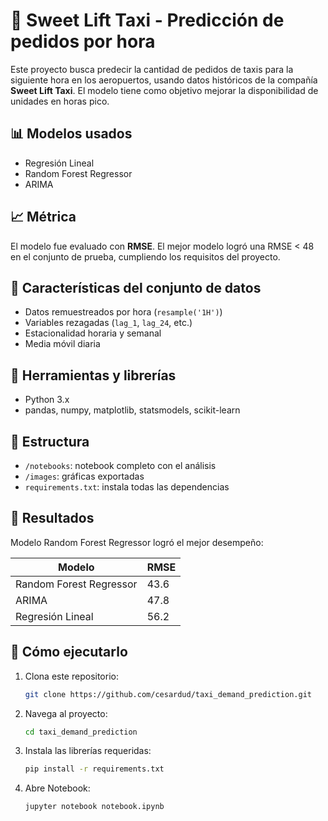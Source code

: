 # 🚕 Sweet Lift Taxi - Predicción de pedidos por hora

Este proyecto busca predecir la cantidad de pedidos de taxis para la siguiente hora en los aeropuertos, usando datos históricos de la compañía **Sweet Lift Taxi**. El modelo tiene como objetivo mejorar la disponibilidad de unidades en horas pico.

## 📊 Modelos usados

- Regresión Lineal
- Random Forest Regressor
- ARIMA

## 📈 Métrica

El modelo fue evaluado con **RMSE**. El mejor modelo logró una RMSE < 48 en el conjunto de prueba, cumpliendo los requisitos del proyecto.

## 🧠 Características del conjunto de datos

- Datos remuestreados por hora (`resample('1H')`)
- Variables rezagadas (`lag_1`, `lag_24`, etc.)
- Estacionalidad horaria y semanal
- Media móvil diaria

## 🔧 Herramientas y librerías

- Python 3.x
- pandas, numpy, matplotlib, statsmodels, scikit-learn

## 📁 Estructura

- `/notebooks`: notebook completo con el análisis
- `/images`: gráficas exportadas
- `requirements.txt`: instala todas las dependencias

## 🧪 Resultados

Modelo Random Forest Regressor logró el mejor desempeño:

| Modelo                  | RMSE |
|-------------------------|------|
| Random Forest Regressor | 43.6 |
| ARIMA                   | 47.8 |
| Regresión Lineal        | 56.2 |

## 🚀 Cómo ejecutarlo

1. Clona este repositorio:
   ```bash
   git clone https://github.com/cesardud/taxi_demand_prediction.git

2. Navega al proyecto:
   ```bash
   cd taxi_demand_prediction
   
3. Instala las librerías requeridas:
   ```bash
   pip install -r requirements.txt

4. Abre Notebook:
   ```bash
   jupyter notebook notebook.ipynb



